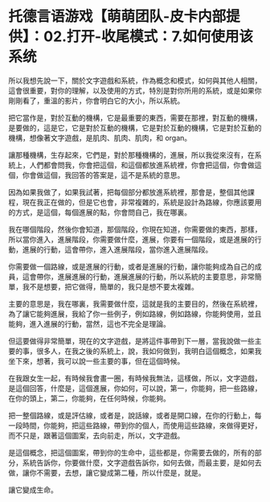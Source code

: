 # 托德言语游戏【萌萌团队-皮卡内部提供】：02.打开-收尾模式：7.如何使用该系统

所以我想先說一下，關於文字遊戲和系統，作為概念和模式，如何與其他人相關，這會很重要，對你的理解，以及使用的方式，特別是對你所用的系統，或是如果你剛剛看了，重溫的影片，你會明白它的大小，所以系統。

把它當作是，對於互動的機構，它是最重要的東西，需要在那裡，對互動的機構，是要做的，這是它，它是對於互動的機構，它是對於互動的機構，它是對於互動的機構，想像著文字遊戲，是肌肉、肌肉、肌肉，和 organ。

讓那種機構，生存起來，它們是，對於那種機構的，進展，所以我從來沒有，在系統上，人們都會問我，你會把這個，和這個都放進系統裡，你會把這個，你會做這個，你會做這個，我回答的答案是，這不是系統的意思。

因為如果我做了，如果我試著，把每個部分都放進系統裡，那會是，整個其他課程，現在我正在做的，但是它也會，非常複雜的，系統是設計為路線，你應該要用的方式，是這個，每個進展的點，你會問自己，我在哪裏。

我在哪個階段，然後你會知道，那個階段，你現在知道，你需要做的東西，那樣，所以當你進入，進展階段，你需要做什麼，進展，你要有一個階段，或是進展的行動，進展的行動，這會帶你，進入進展階段，當你進入進展階段。

你需要做一個路線，或是進展的行動，或者是進展的行動，讓你能夠成為自己的成員，這會帶你，進展進展的行動，進展進展的行動，所以系統的主要意思，非常簡單，我不是想要，把它做得，簡單的，我只是想不要太複雜。

主要的意思是，我在哪裏，我需要做什麼，這就是我的主要目的，然後在系統裡，為了讓它能夠進展，我給了你一些例子，例如路線，例如路線，你能夠使用，並且能夠，進入進展的行動，當然，這也不完全是理論。

但這要做得非常簡單，現在的文字遊戲，是將這件事帶到下一層，當我說做一些主要的事，很多人，在我之後的系統上，說，我如何做到，我明白這個概念，如果我坐下來，想著，我可以說一些主要的事，但在這個時候。

在我跟女生一起，有時候我會畫一圈，有時候我無法，這樣做，所以，文字遊戲，是這個回答，什麼是，這個進展，你如何，可以說，第一，你能夠，把一些路線，在你的頭上，第二，你能夠，在任何時候，你能夠。

把一整個路線，或是評估線，或者是，說話線，或者是開口線，在你的行動上，每一段時間，你能夠，把這些路線，帶到你的個人，而使用這些路線，來做得更好，而不只是，跟著這個圖案，去向前走，所以，文字遊戲。

是這個概念，把這個圖案，帶到你的生命中，這些都是，你需要去做的，所有的部分，系統告訴你，你要做什麼，文字遊戲告訴你，如何去做，而最主要，是如何去做，讓你不需要，去想，讓它變成第二種，所以什麼是，就是。

讓它變成生命。